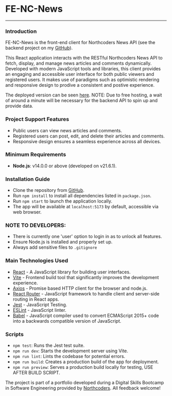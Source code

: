 # FE-NC-News
---
### Introduction
FE-NC-News is the front-end client for Northcoders News API (see the backend project on my [GitHub](https://github.com/RKHarrison/RKH-NC-News/)).

This React application interacts with the RESTful Northcoders News API to fetch, display, and manage news articles and comments dynamically. Developed with modern JavaScript tools and libraries, this client provides an engaging and accessible user interface for both public viewers and registered users. It makes use of paradigms such as optimistic rendering and responsive design to prodive a consistent and postive experience.

The deployed version can be seen [here](https://rkh-ncnews.netlify.app/). NOTE: Due to free hosting, a wait of around a minute will be necessary for the backend API to spin up and provide data.

### Project Support Features
* Public users can view news articles and comments.
* Registered users can post, edit, and delete their articles and comments.
* Responsive design ensures a seamless experience across all devices.

### Minimum Requirements
* **Node.js**: v14.0.0 or above (developed on v21.6.1).

### Installation Guide 
* Clone the repository from [GitHub](https://github.com/YourGitHubProfile/fe-nc-news).
* Run `npm install` to install all dependencies listed in `package.json`.
* Run `npm start` to launch the application locally.
* The app will be available at `localhost:5173` by default, accessible via web browser.

### NOTE TO DEVELOPERS: 
* There is currently one 'user' option to login in as to unlock all features.
* Ensure Node.js is installed and properly set up.
* Always add sensitive files to `.gitignore`

### Main Technologies Used
* [React](https://reactjs.org/) - A JavaScript library for building user interfaces.
* [Vite](https://vitejs.dev/) - Frontend build tool that significantly improves the development experience.
* [Axios](https://axios-http.com/) - Promise based HTTP client for the browser and node.js.
* [React Router](https://reactrouter.com/) - JavaScript framework to handle client and server-side routing in React apps.
* [Jest](https://jestjs.io/) - JavaScript Testing.
* [ESLint](https://eslint.org/) - JavaScript linter.
* [Babel](https://babeljs.io/) - JavaScript compiler used to convert ECMAScript 2015+ code into a backwards compatible version of JavaScript.

### Scripts
* `npm test`: Runs the Jest test suite.
* `npm run dev`: Starts the development server using Vite.
* `npm run lint`: Lints the codebase for potential errors.
* `npm run build`: Creates a production build of the app for deployment.
* `npm run preview`: Serves a production build locally for testing, USE AFTER BUILD SCRIPT.

The project is part of a portfolio developed during a Digital Skills Bootcamp in Software Engineering provided by [Northcoders](https://northcoders.com/). All feedback welcome!